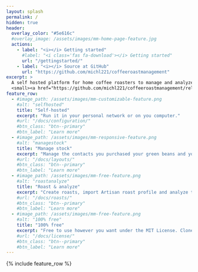 ```yaml
---
layout: splash
permalink: /
hidden: true
header:
  overlay_color: "#5e616c"
  #overlay_image: /assets/images/mm-home-page-feature.jpg
  actions:
    - label: "<i></i> Getting started"
      #label: "<i class='fas fa-download'></i> Getting started"
      url: "/gettingstarted/"
    - label: "<i></i> Source at GitHub"
      url: "https://github.com/michl221/coffeeroastmanagement"
excerpt: >
  A self hosted platform for home coffee roasters to manage and analyze personal roasts.<br />
  <small><a href="https://github.com/michl221/coffeeroastmanagement/releases/tag/v0.1.0">Latest release v0.1.0</a></small>
feature_row:
  - #image_path: /assets/images/mm-customizable-feature.png
    #alt: "selfhosted"
    title: "Self-hosted"
    excerpt: "Run it in your personal network or on you computer."
    #url: "/docs/configuration/"
    #btn_class: "btn--primary"
    #btn_label: "Learn more"
  - #image_path: /assets/images/mm-responsive-feature.png
    #alt: "managestock"
    title: "Manage stock"
    excerpt: "Manage the contacts you purchased your green beans and your green bean stock."
    #url: "/docs/layouts/"
    #btn_class: "btn--primary"
    #btn_label: "Learn more"
  - #image_path: /assets/images/mm-free-feature.png
    #alt: "roastanalyze"
    title: "Roast & analyze"
    excerpt: "Create roasts, import Artisan roast profile and analyze the results"
    #url: "/docs/roasts/"
    #btn_class: "btn--primary"
    #btn_label: "Learn more"      
  - #image_path: /assets/images/mm-free-feature.png
    #alt: "100% free"
    title: "100% free"
    excerpt: "Free to use however you want under the MIT License. Clone it, fork it, customize it... whatever!"
    #url: "/docs/license/"
    #btn_class: "btn--primary"
    #btn_label: "Learn more"      
---
```


{% include feature_row %}